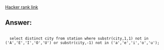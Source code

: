 <a href="https://www.hackerrank.com/challenges/weather-observation-station-11/problem?isFullScreen=true">Hacker rank link</a>
<h2>Answer:</h2>
<code>
  select distinct city from station where substr(city,1,1) not in ('A','E','I','O','U') or substr(city,-1) not in ('a','e','i','o','u');  
</code>
